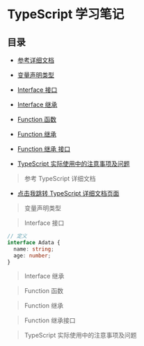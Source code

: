 # TypeScript 学习笔记

## 目录

- [参考详细文档](#参考TypeScript详细文档)
- [变量声明类型](#变量声明类型)
- [Interface 接口](#Interface接口)
- [Interface 继承](#Interface继承)

- [Function 函数](#Function函数)
- [Function 继承](#Function继承)

- [Function 继承 接口](#Function继承接口)

- [TypeScript 实际使用中的注意事项及问题](#TypeScript实际使用中的注意事项及问题)

> 参考 TypeScript 详细文档

- [点击我跳转 TypeScript 详细文档页面](https://ts.xcatliu.com/introduction/what-is-typescript.html)

> 变量声明类型

> Interface 接口

```typescript
// 定义
interface Adata {
  name: string;
  age: number;
}
```

> Interface 继承

> Function 函数

> Function 继承

> Function 继承接口

> TypeScript 实际使用中的注意事项及问题
